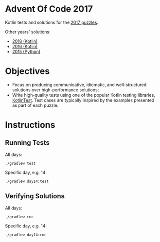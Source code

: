 # Advent Of Code 2017

Kotlin tests and solutions for the [2017 puzzles](http://adventofcode.com/2017).

Other years' solutions:

- [2018 (Kotlin)](https://github.com/stkent/AdventOfCode2018)
- [2016 (Kotlin)](https://github.com/stkent/AdventOfCode2016)
- [2015 (Python)](https://github.com/stkent/AdventOfCode2015)

# Objectives

- Focus on producing communicative, idiomatic, and well-structured solutions over high-performance solutions;
- Write high-quality tests using one of the popular Kotlin testing libraries, [KotlinTest](https://github.com/kotlintest/kotlintest). Test cases are typically inspired by the examples presented as part of each puzzle.

# Instructions

## Running Tests

All days:

    ./gradlew test

Specific day, e.g. 14:

    ./gradlew day14:test

## Verifying Solutions

All days:

    ./gradlew run

Specific day, e.g. 14:

    ./gradlew day14:run
